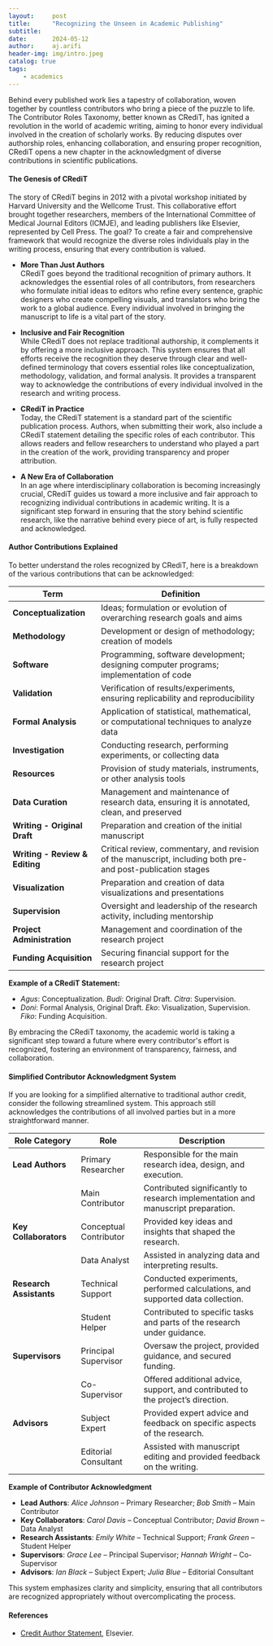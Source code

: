 ```yaml
---
layout:     post
title:      "Recognizing the Unseen in Academic Publishing"
subtitle:   
date:       2024-05-12
author:     aj.arifi
header-img: img/intro.jpeg
catalog: true
tags:
    - academics
---
```



Behind every published work lies a tapestry of collaboration, woven together by countless contributors who bring a piece of the puzzle to life. The Contributor Roles Taxonomy, better known as CRediT, has ignited a revolution in the world of academic writing, aiming to honor every individual involved in the creation of scholarly works. By reducing disputes over authorship roles, enhancing collaboration, and ensuring proper recognition, CRediT opens a new chapter in the acknowledgment of diverse contributions in scientific publications.

#### **The Genesis of CRediT** 
The story of CRediT begins in 2012 with a pivotal workshop initiated by Harvard University and the Wellcome Trust. This collaborative effort brought together researchers, members of the International Committee of Medical Journal Editors (ICMJE), and leading publishers like Elsevier, represented by Cell Press. The goal? To create a fair and comprehensive framework that would recognize the diverse roles individuals play in the writing process, ensuring that every contribution is valued.

- **More Than Just Authors** \
CRediT goes beyond the traditional recognition of primary authors. It acknowledges the essential roles of all contributors, from researchers who formulate initial ideas to editors who refine every sentence, graphic designers who create compelling visuals, and translators who bring the work to a global audience. Every individual involved in bringing the manuscript to life is a vital part of the story.

- **Inclusive and Fair Recognition** \
While CRediT does not replace traditional authorship, it complements it by offering a more inclusive approach. This system ensures that all efforts receive the recognition they deserve through clear and well-defined terminology that covers essential roles like conceptualization, methodology, validation, and formal analysis. It provides a transparent way to acknowledge the contributions of every individual involved in the research and writing process.

- **CRediT in Practice** \
Today, the CRediT statement is a standard part of the scientific publication process. Authors, when submitting their work, also include a CRediT statement detailing the specific roles of each contributor. This allows readers and fellow researchers to understand who played a part in the creation of the work, providing transparency and proper attribution.

- **A New Era of Collaboration** \
In an age where interdisciplinary collaboration is becoming increasingly crucial, CRediT guides us toward a more inclusive and fair approach to recognizing individual contributions in academic writing. It is a significant step forward in ensuring that the story behind scientific research, like the narrative behind every piece of art, is fully respected and acknowledged.

#### Author Contributions Explained

To better understand the roles recognized by CRediT, here is a breakdown of the various contributions that can be acknowledged:

| **Term**                  | **Definition**                                                                                         |
|---------------------------|--------------------------------------------------------------------------------------------------------|
| **Conceptualization**      | Ideas; formulation or evolution of overarching research goals and aims                                |
| **Methodology**            | Development or design of methodology; creation of models                                               |
| **Software**               | Programming, software development; designing computer programs; implementation of code                 |
| **Validation**             | Verification of results/experiments, ensuring replicability and reproducibility                        |
| **Formal Analysis**        | Application of statistical, mathematical, or computational techniques to analyze data                  |
| **Investigation**          | Conducting research, performing experiments, or collecting data                                        |
| **Resources**              | Provision of study materials, instruments, or other analysis tools                                     |
| **Data Curation**          | Management and maintenance of research data, ensuring it is annotated, clean, and preserved            |
| **Writing - Original Draft** | Preparation and creation of the initial manuscript                                                     |
| **Writing - Review & Editing** | Critical review, commentary, and revision of the manuscript, including both pre- and post-publication stages |
| **Visualization**          | Preparation and creation of data visualizations and presentations                                      |
| **Supervision**            | Oversight and leadership of the research activity, including mentorship                                |
| **Project Administration** | Management and coordination of the research project                                                    |
| **Funding Acquisition**    | Securing financial support for the research project                                                    |

**Example of a CRediT Statement:**
- *Agus*: Conceptualization. *Budi*: Original Draft. *Citra*: Supervision.
- *Doni*: Formal Analysis, Original Draft. *Eko*: Visualization, Supervision. *Fiko*: Funding Acquisition.

By embracing the CRediT taxonomy, the academic world is taking a significant step toward a future where every contributor's effort is recognized, fostering an environment of transparency, fairness, and collaboration.


#### Simplified Contributor Acknowledgment System

If you are looking for a simplified alternative to traditional author credit, consider the following streamlined system. 
This approach still acknowledges the contributions of all involved parties but in a more straightforward manner.

| **Role Category**    | **Role**                  | **Description**                                                                 |
|----------------------|---------------------------|---------------------------------------------------------------------------------|
| **Lead Authors**     | Primary Researcher        | Responsible for the main research idea, design, and execution.                  |
|                      | Main Contributor          | Contributed significantly to research implementation and manuscript preparation. |
| **Key Collaborators**| Conceptual Contributor    | Provided key ideas and insights that shaped the research.                       |
|                      | Data Analyst              | Assisted in analyzing data and interpreting results.                            |
| **Research Assistants** | Technical Support       | Conducted experiments, performed calculations, and supported data collection.   |
|                      | Student Helper            | Contributed to specific tasks and parts of the research under guidance.         |
| **Supervisors**      | Principal Supervisor      | Oversaw the project, provided guidance, and secured funding.                    |
|                      | Co-Supervisor             | Offered additional advice, support, and contributed to the project’s direction. |
| **Advisors**         | Subject Expert            | Provided expert advice and feedback on specific aspects of the research.        |
|                      | Editorial Consultant      | Assisted with manuscript editing and provided feedback on the writing.          |

**Example of Contributor Acknowledgment**

- **Lead Authors**: *Alice Johnson* – Primary Researcher; *Bob Smith* – Main Contributor
- **Key Collaborators**: *Carol Davis* – Conceptual Contributor; *David Brown* – Data Analyst
- **Research Assistants**: *Emily White* – Technical Support; *Frank Green* – Student Helper
- **Supervisors**: *Grace Lee* – Principal Supervisor; *Hannah Wright* – Co-Supervisor
- **Advisors**: *Ian Black* – Subject Expert; *Julia Blue* – Editorial Consultant

This system emphasizes clarity and simplicity, ensuring that all contributors are recognized appropriately without overcomplicating the process.



#### References
* [Credit Author Statement](https://www.elsevier.com/authors/policies-and-guidelines/credit-author-statement), Elsevier.
